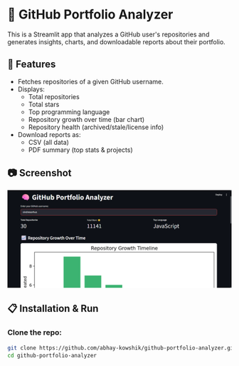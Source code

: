 # 🧠 GitHub Portfolio Analyzer

This is a Streamlit app that analyzes a GitHub user's repositories and generates insights, charts, and downloadable reports about their portfolio.

## 🚀 Features
- Fetches repositories of a given GitHub username.
- Displays:
  - Total repositories
  - Total stars
  - Top programming language
  - Repository growth over time (bar chart)
  - Repository health (archived/stale/license info)
- Download reports as:
  - CSV (all data)
  - PDF summary (top stats & projects)

## 📷 Screenshot
![screenshot](screenshot.png)

## 📋 Installation & Run

### Clone the repo:
```bash
git clone https://github.com/abhay-kowshik/github-portfolio-analyzer.git
cd github-portfolio-analyzer
